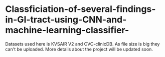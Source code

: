 # Classficiation-of-several-findings-in-GI-tract-using-CNN-and-machine-learning-classifier-
Datasets used here is KVSAIR V2 and CVC-clinicDB. As file size is big they can't be uploaded. More details about the project will be updated soon.
